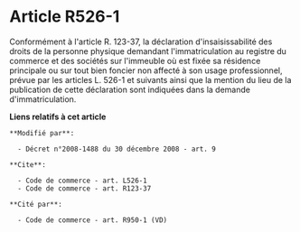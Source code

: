 # Article R526-1

Conformément à l'article R. 123-37, la déclaration d'insaisissabilité des droits de la personne physique demandant
l'immatriculation au registre du commerce et des sociétés sur l'immeuble où est fixée sa résidence principale ou sur tout
bien foncier non affecté à son usage professionnel, prévue par les articles L. 526-1 et suivants ainsi que la mention du lieu
de la publication de cette déclaration sont indiquées dans la demande d'immatriculation.

**Liens relatifs à cet article**

	**Modifié par**:

	  - Décret n°2008-1488 du 30 décembre 2008 - art. 9

	**Cite**:

	  - Code de commerce - art. L526-1
	  - Code de commerce - art. R123-37

	**Cité par**:

	  - Code de commerce - art. R950-1 (VD)
